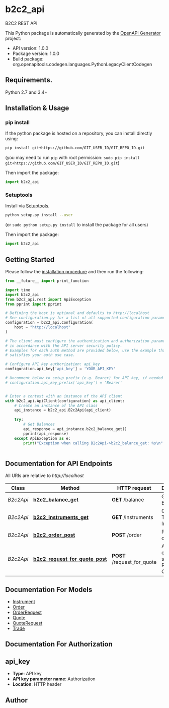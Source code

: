 # b2c2_api
B2C2 REST API

This Python package is automatically generated by the [OpenAPI Generator](https://openapi-generator.tech) project:

- API version: 1.0.0
- Package version: 1.0.0
- Build package: org.openapitools.codegen.languages.PythonLegacyClientCodegen

## Requirements.

Python 2.7 and 3.4+

## Installation & Usage
### pip install

If the python package is hosted on a repository, you can install directly using:

```sh
pip install git+https://github.com/GIT_USER_ID/GIT_REPO_ID.git
```
(you may need to run `pip` with root permission: `sudo pip install git+https://github.com/GIT_USER_ID/GIT_REPO_ID.git`)

Then import the package:
```python
import b2c2_api
```

### Setuptools

Install via [Setuptools](http://pypi.python.org/pypi/setuptools).

```sh
python setup.py install --user
```
(or `sudo python setup.py install` to install the package for all users)

Then import the package:
```python
import b2c2_api
```

## Getting Started

Please follow the [installation procedure](#installation--usage) and then run the following:

```python
from __future__ import print_function

import time
import b2c2_api
from b2c2_api.rest import ApiException
from pprint import pprint

# Defining the host is optional and defaults to http://localhost
# See configuration.py for a list of all supported configuration parameters.
configuration = b2c2_api.Configuration(
    host = "http://localhost"
)

# The client must configure the authentication and authorization parameters
# in accordance with the API server security policy.
# Examples for each auth method are provided below, use the example that
# satisfies your auth use case.

# Configure API key authorization: api_key
configuration.api_key['api_key'] = 'YOUR_API_KEY'

# Uncomment below to setup prefix (e.g. Bearer) for API key, if needed
# configuration.api_key_prefix['api_key'] = 'Bearer'


# Enter a context with an instance of the API client
with b2c2_api.ApiClient(configuration) as api_client:
    # Create an instance of the API class
    api_instance = b2c2_api.B2c2Api(api_client)
    
    try:
        # Get Balances
        api_response = api_instance.b2c2_balance_get()
        pprint(api_response)
    except ApiException as e:
        print("Exception when calling B2c2Api->b2c2_balance_get: %s\n" % e)
    
```

## Documentation for API Endpoints

All URIs are relative to *http://localhost*

Class | Method | HTTP request | Description
------------ | ------------- | ------------- | -------------
*B2c2Api* | [**b2c2_balance_get**](docs/B2c2Api.md#b2c2_balance_get) | **GET** /balance | Get Balances
*B2c2Api* | [**b2c2_instruments_get**](docs/B2c2Api.md#b2c2_instruments_get) | **GET** /instruments | Get Tradable Instruments
*B2c2Api* | [**b2c2_order_post**](docs/B2c2Api.md#b2c2_order_post) | **POST** /order | Post an order
*B2c2Api* | [**b2c2_request_for_quote_post**](docs/B2c2Api.md#b2c2_request_for_quote_post) | **POST** /request_for_quote | API endpoint to send Request for Quotes.


## Documentation For Models

 - [Instrument](docs/Instrument.md)
 - [Order](docs/Order.md)
 - [OrderRequest](docs/OrderRequest.md)
 - [Quote](docs/Quote.md)
 - [QuoteRequest](docs/QuoteRequest.md)
 - [Trade](docs/Trade.md)


## Documentation For Authorization


## api_key

- **Type**: API key
- **API key parameter name**: Authorization
- **Location**: HTTP header


## Author




